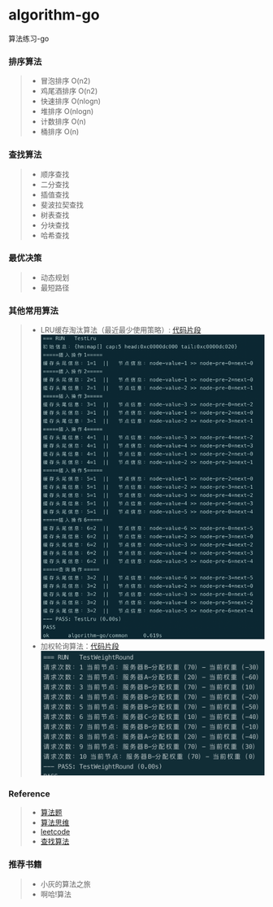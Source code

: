 # algorithm-go
算法练习-go

### 排序算法
> - 冒泡排序 O(n2)
> - 鸡尾酒排序 O(n2)
> - 快速排序 O(nlogn)
> - 堆排序 O(nlogn) 
> - 计数排序 O(n)
> - 桶排序 O(n)

### 查找算法
> - 顺序查找
> - 二分查找
> - 插值查找
> - 斐波拉契查找
> - 树表查找
> - 分块查找
> - 哈希查找


### 最优决策
> - 动态规划
> - 最短路径


### 其他常用算法
> - LRU缓存淘汰算法（最近最少使用策略）: [代码片段](../main/common/lru.go)
![](images/lru_run_result.png)
> - 加权轮询算法：[代码片段](../main/common/weight_round.go)
![](images/weightRound.png)    

### Reference
> - [算法题](https://github.com/CyC2018/CS-Notes/blob/master/notes/%E5%89%91%E6%8C%87%20Offer%20%E9%A2%98%E8%A7%A3%20-%20%E7%9B%AE%E5%BD%95.md)
> - [算法思维](https://labuladong.gitbook.io/algo/) 
> - [leetcode](https://leetcode-cn.com/problemset/algorithms/)
> - [查找算法](https://zhuanlan.zhihu.com/p/64940290)


### 推荐书籍
> - 小灰的算法之旅
> - 啊哈!算法